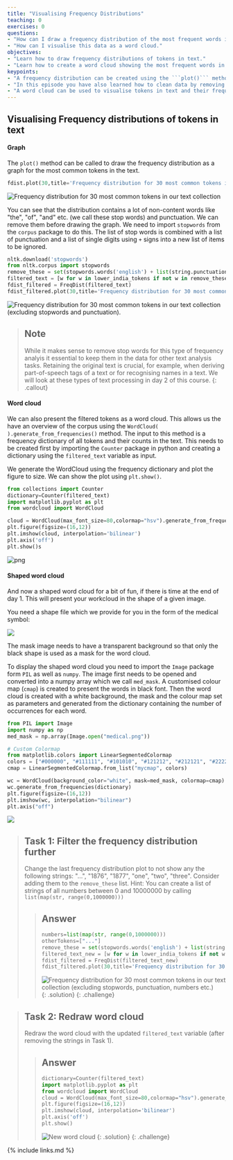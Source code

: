 ```yaml
---
title: "Visualising Frequency Distributions"
teaching: 0
exercises: 0
questions:
- "How can I draw a frequency distribution of the most frequent words in a collection?"
- "How can I visualise this data as a word cloud."
objectives:
- "Learn how to draw frequency distributions of tokens in text."
- "Learn how to create a word cloud showing the most frequent words in the text."
keypoints:
- "A frequency distribution can be created using the ```plot()``` method."
- "In this episode you have also learned how to clean data by removing stopwords and other types of tokens from the text."
- "A word cloud can be used to visualise tokens in text and their frequency in a different way."
---
```


## Visualising Frequency distributions of tokens in text

#### Graph
The ```plot()``` method can be called to draw the frequency distribution as a graph for the most common tokens in the text.

```python
fdist.plot(30,title='Frequency distribution for 30 most common tokens in our text collection')

```
![Frequency distribution for 30 most common tokens in our text collection](../fig/fdist0.png)

You can see that the distribution contains a lot of non-content words like "the", "of", "and" etc. (we call these stop words) and punctuation. We can remove them before drawing the graph.  We need to import ```stopwords``` from the ```corpus``` package to do this.  The list of stop words is combined with a list of punctuation and a list of single digits using ```+``` signs into a new list of items to be ignored.

```python
nltk.download('stopwords')
from nltk.corpus import stopwords
remove_these = set(stopwords.words('english') + list(string.punctuation) + list(string.digits))
filtered_text = [w for w in lower_india_tokens if not w in remove_these]
fdist_filtered = FreqDist(filtered_text)
fdist_filtered.plot(30,title='Frequency distribution for 30 most common tokens in our text collection (excluding stopwords and punctuation)')
```
![Frequency distribution for 30 most common tokens in our text collection (excluding stopwords and punctuation).](../fig/fdist1.png)

> ## Note
> While it makes sense to remove stop words for this type of frequency analyis it essential to keep them in the data for other text analysis tasks.  Retaining the original text is crucial, for example, when deriving part-of-speech tags of a text or for recognising names in a text.  We will look at these types of text processing in day 2 of this course.
{: .callout}

#### Word cloud
We can also present the filtered tokens as a word cloud. This allows us the have an overview of the corpus using the ```WordCloud( ).generate_from_frequencies()``` method. The input to this method is a frequency dictionary of all tokens and their counts in the text.  This needs to be created first by importing the ```Counter``` package in python and creating a dictionary using the ```filtered_text``` variable as input.

We generate the WordCloud using the frequency dictionary and plot the figure to size. We can show the plot using ```plt.show()```.

```python
from collections import Counter
dictionary=Counter(filtered_text)
import matplotlib.pyplot as plt
from wordcloud import WordCloud

cloud = WordCloud(max_font_size=80,colormap="hsv").generate_from_frequencies(dictionary)
plt.figure(figsize=(16,12))
plt.imshow(cloud, interpolation='bilinear')
plt.axis('off')
plt.show()s
```
  ![png](../fig/wordcloud0.png)

#### Shaped word cloud

And now a shaped word cloud for a bit of fun, if there is time at the end of day 1.  This will present your workcloud in the shape of a given image.

You need a shape file which we provide for you in the form of the medical symbol:

![](../fig/medical.png)

The mask image needs to have a transparent background so that only the black shape is used as a mask for the word cloud.

To display the shaped word cloud you need to import the ```Image``` package form ```PIL``` as well as ```numpy```.  The image first needs to be opened and converted into a numpy array which we call ```med_mask```.  A customised colour map (```cmap```) is created to present the words in black font.  Then the word cloud is created with a white background, the mask and the colour map set as parameters and generated from the dictionary containing the number of occurrences for each word.

```python
from PIL import Image
import numpy as np
med_mask = np.array(Image.open("medical.png"))

# Custom Colormap
from matplotlib.colors import LinearSegmentedColormap
colors = ["#000000", "#111111", "#101010", "#121212", "#212121", "#222222"]
cmap = LinearSegmentedColormap.from_list("mycmap", colors)

wc = WordCloud(background_color="white", mask=med_mask, colormap=cmap)
wc.generate_from_frequencies(dictionary)
plt.figure(figsize=(16,12))
plt.imshow(wc, interpolation="bilinear")
plt.axis("off")
```
   ![](../fig/wordcloud2.png)

> ## Task 1: Filter the frequency distribution further
>
> Change the last frequency distribution plot to not show any the following strings: "...", "1876", "1877", "one", "two", "three".
> Consider adding them to the ```remove_these``` list.
> Hint: You can create a list of strings of all numbers between 0 and 10000000 by calling ```list(map(str, range(0,1000000)))```
>
> > ## Answer
> >
> > ~~~python
> > numbers=list(map(str, range(0,1000000)))
> > otherTokens=["..."]
> > remove_these = set(stopwords.words('english') + list(string.punctuation) + numbers + otherTokens)
> > filtered_text_new = [w for w in lower_india_tokens if not w in remove_these]
> > fdist_filtered = FreqDist(filtered_text_new)
> > fdist_filtered.plot(30,title='Frequency distribution for 30 most common tokens in our text collection (excluding stopwords, punctuation, numbers etc.)')
> > ~~~
> > ![Frequency distribution for 30 most common tokens in our text collection (excluding stopwords, punctuation, numbers etc.)](../fig/fdist2.png)
> {: .solution}
{: .challenge}


> ## Task 2: Redraw word cloud
>
> Redraw the word cloud with the updated ```filtered_text``` variable (after removing the strings in Task 1).
>
> > ## Answer
> >
> > ~~~python
> > dictionary=Counter(filtered_text)
> > import matplotlib.pyplot as plt
> > from wordcloud import WordCloud
> > cloud = WordCloud(max_font_size=80,colormap="hsv").generate_from_frequencies(dictionary)
> > plt.figure(figsize=(16,12))
> > plt.imshow(cloud, interpolation='bilinear')
> > plt.axis('off')
> > plt.show()
> > ~~~
> > ![New word cloud](../fig/wordcloud1.png)
> {: .solution}
{: .challenge}

{% include links.md %}
